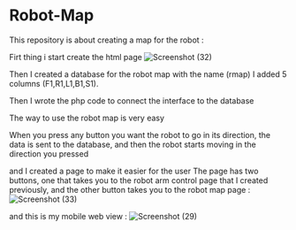 # Robot-Map
This repository is about creating a map for the robot :

Firt thing i start create the html page 
![Screenshot (32)](https://user-images.githubusercontent.com/85635520/124506855-2f85c300-ddd5-11eb-815c-84a281e592b6.png)

Then I created a database for the robot map with the name (rmap)
I added 5 columns (F1,R1,L1,B1,S1).

Then I wrote the php code to connect the interface to the database

The way to use the robot map is very easy

When you press any button you want the robot to go in its direction, the data is sent to the database, and then the robot starts moving in the direction you pressed

 and I created a page to make it easier for the user
The page has two buttons, one that takes you to the robot arm control page that I created previously, and the other button takes you to the robot map page :![Screenshot (33)](https://user-images.githubusercontent.com/85635520/124508385-804aeb00-ddd8-11eb-8bdd-99de3eaced39.png)


and this is my mobile web view :
![Screenshot (29)](https://user-images.githubusercontent.com/85635520/124508344-67423a00-ddd8-11eb-8263-ed61983d5763.png)

